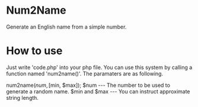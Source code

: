 # Num2Name
Generate an English name from a simple number.

# How to use
Just write 'code.php' into your php file.
You can use this system by calling a function named 'num2name()'.
The paramaters are as following.

num2name($num, [$min, $max]);
$num --- The number to be used to generate a random name.
$min and $max --- You can instruct approximate string length.
